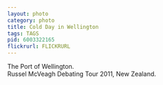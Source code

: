 ```yaml
---
layout: photo
category: photo
title: Cold Day in Wellington
tags: TAGS
pid: 6003322165
flickrurl: FLICKRURL
---
```


The Port of Wellington.<br/> Russel McVeagh Debating Tour 2011, New Zealand.
